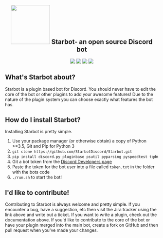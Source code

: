 <h2 align="center"><img src="https://68.media.tumblr.com/avatar_129c75279689_128.png" width="128px"> Starbot- an open source Discord bot</h2>

<p align="center">
<a href="https://travis-ci.org/StarbotDiscord/Starbot"><img src="https://img.shields.io/travis/StarbotDiscord/Starbot.svg?style=flat-square"/></a>
<a href="http://starbot.readthedocs.io/en/latest/"><img src="https://readthedocs.org/projects/starbot/badge/?version=latest&style=flat-square"/></a>
<a href="https://sydstudios.atlassian.net/projects/SB/issues/"><img src="https://img.shields.io/badge/Jira-Starbot-brightgreen.svg?style=flat-square"/></a>
<a href="https://discord.gg/JEYSJxn"><img src="https://img.shields.io/discord/302626068848705536.svg?style=flat-square" /></a>
</p>

## What's Starbot about?
Starbot is a plugin based bot for Discord. You should never have to edit the core of the bot or other plugins to add your awesome features! Due to the nature of the plugin system you can choose exactly what features the bot has.

## How do I install Starbot?
Installing Starbot is pretty simple.

1. Use your package manager (or otherwise obtain) a copy of Python >=3.5, Git and Pip for Python 3
2. `git clone https://github.com/StarbotDiscord/Starbot.git`
3. `pip install discord.py pluginbase psutil pyparsing pyspeedtest tqdm`
4. Git a bot token from the [Discord Developers page](https://discordapp.com/developers/applications/me)
5. Paste the token for the bot user into a file called `token.txt` in the folder with the bots code
6. `./run.sh` to start the bot!

## I'd like to contribute!
Contributing to Starbot is always welcome and pretty simple.
If you encounter a bug, have a suggestion, etc then visit the Jira tracker using the link above and write out a ticket.
If you want to write a plugin, check out the documentation above.
If you'd like to contribute to the core of the bot or have your plugin merged into the main bot, create a fork on GitHub and then pull request when you've made your changes.
